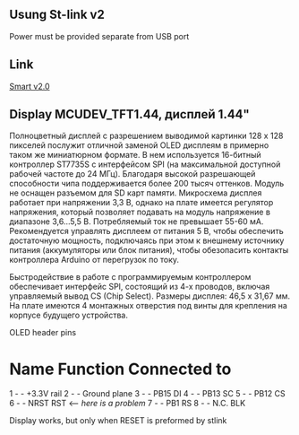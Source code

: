 
## Usung St-link v2
Power must be provided separate from USB port

## Link
[Smart v2.0](https://stm32-base.org/boards/STM32F103C8T6-STM32-Smart-V2.0)


## Display MCUDEV_TFT1.44, дисплей 1.44"
 Полноцветный дисплей с разрешением выводимой картинки 128 x 128 пикселей послужит отличной заменой OLED дисплеям в примерно таком же миниатюрном формате. В нем используется 16-битный контроллер ST7735S с интерфейсом SPI (на максимальной доступной рабочей частоте до 24 МГц). Благодаря высокой разрешающей способности чипа поддерживается более 200 тысяч оттенков. Модуль не оснащен разъемом для SD карт памяти. Микросхема дисплея работает при напряжении 3,3 В, однако на плате имеется регулятор напряжения, который позволяет подавать на модуль напряжение в диапазоне 3,6…5,5 В. Потребляемый ток не превышает 55-60 мА. Рекомендуется управлять дисплеем от питания 5 В, чтобы обеспечить достаточную мощность, подключаясь при этом к внешнему источнику питания (аккумуляторы или блок питания), чтобы обезопасить контакты контроллера Arduino от перегрузок по току.

Быстродействие в работе с программируемым контроллером обеспечивает интерфейс SPI, состоящий из 4-х проводов, включая управляемый вывод CS (Chip Select). Размеры дисплея: 46,5 x 31,67 мм. На плате имеются 4 монтажных отверстия под винты для крепления на корпусе будущего устройства.



OLED header pins
# 	Name 	Function 	Connected to
1 	- 	- 	+3.3V rail
2 	- 	- 	Ground plane
3 	- 	- 	PB15 DI
4 	- 	- 	PB13 SC
5 	- 	- 	PB12 CS
6 	- 	- 	NRST RST <-- *here is a problem*
7 	- 	- 	PB1 RS
8 	- 	- 	N.C. BLK


Display works, but only when RESET is preformed by stlink
